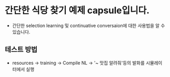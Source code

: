# 간단한 식당 찾기 예제 capsule입니다.

- 간단한 selection learning 및 continuative conversaion에 대한 사용법을 알 수 있습니다.

## 테스트 방법
- resources -> training -> Compile NL -> '~ 맛집 알려줘'등의 발화를 시뮬레이터에서 실행
